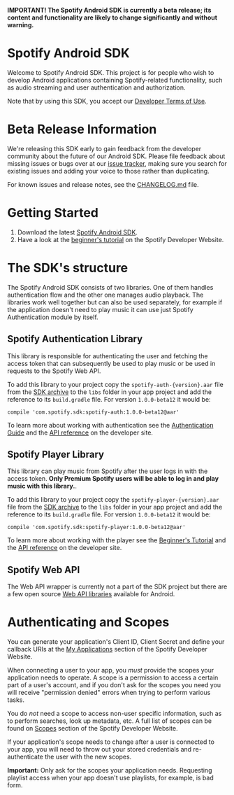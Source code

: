 **IMPORTANT! The Spotify Android SDK is currently a beta release; its content
and functionality are likely to change significantly and without warning.**

Spotify Android SDK
===================

Welcome to Spotify Android SDK. This project is for people who wish to develop
Android applications containing Spotify-related functionality, such as audio streaming and
user authentication and authorization.

Note that by using this SDK, you accept our [Developer Terms of
Use](https://developer.spotify.com/developer-terms-of-use/).


Beta Release Information
========================

We're releasing this SDK early to gain feedback from the developer community
about the future of our Android SDK. Please file feedback about missing issues
or bugs over at our [issue tracker](https://github.com/spotify/android-sdk/issues),
making sure you search for existing issues and adding your voice to those rather
than duplicating.

For known issues and release notes, see the
[CHANGELOG.md](https://github.com/spotify/android-sdk/blob/master/CHANGELOG.md)
file.


Getting Started
===============

1. Download the latest [Spotify Android SDK](https://github.com/spotify/android-sdk/releases).
2. Have a look at the [beginner's tutorial](https://developer.spotify.com/technologies/spotify-android-sdk/tutorial/)
   on the Spotify Developer Website.


The SDK's structure
===================

The Spotify Android SDK consists of two libraries.
One of them handles authentication flow and the other one manages audio playback.
The libraries work well together but can also be used separately, for example if
the application doesn't need to play music it can use just Spotify Authentication module by itself.

Spotify Authentication Library
------------------------------

This library is responsible for authenticating the user and fetching the access token
that can subsequently be used to play music or be used in requests to the Spotify Web API.

To add this library to your project copy the `spotify-auth-{version}.aar` file from the
[SDK archive](https://github.com/spotify/android-sdk/releases) to the `libs`
folder in your app project and add the reference to its `build.gradle` file.
For version `1.0.0-beta12` it would be:

```
compile 'com.spotify.sdk:spotify-auth:1.0.0-beta12@aar'
```

To learn more about working with authentication see the
[Authentication Guide](https://developer.spotify.com/technologies/spotify-android-sdk/android-sdk-authentication-guide/)
and the [API reference](https://developer.spotify.com/android-sdk-docs/authentication) on the developer site.

Spotify Player Library
----------------------

This library can play music from Spotify after the user logs in with the access token.
**Only Premium Spotify users will be able to log in and play music with this library.**.

To add this library to your project copy the `spotify-player-{version}.aar` file from the
[SDK archive](https://github.com/spotify/android-sdk/releases) to the `libs`
folder in your app project and add the reference to its `build.gradle` file.
For version `1.0.0-beta12` it would be:

```
compile 'com.spotify.sdk:spotify-player:1.0.0-beta12@aar'
```

To learn more about working with the player see the
[Beginner's Tutorial](https://developer.spotify.com/technologies/spotify-android-sdk/tutorial/)
and the [API reference](https://developer.spotify.com/android-sdk-docs/player) on the developer site.

Spotify Web API
---------------

The Web API wrapper is currently not a part of the SDK project but there are
a few open source [Web API libraries](https://developer.spotify.com/web-api/code-examples/#libraries)
available for Android.


Authenticating and Scopes
=========================

You can generate your application's Client ID, Client Secret and define your
callback URIs at the [My Applications](https://developer.spotify.com/my-applications/)
section of the Spotify Developer Website.

When connecting a user to your app, you *must* provide the scopes your
application needs to operate. A scope is a permission to access a certain part
of a user's account, and if you don't ask for the scopes you need you will
receive "permission denied" errors when trying to perform various tasks.

You do *not* need a scope to access non-user specific information, such as to
perform searches, look up metadata, etc. A full list of scopes can be found on
[Scopes](https://developer.spotify.com/web-api/using-scopes/) section of the
Spotify Developer Website.

If your application's scope needs to change after a user is connected to your app,
you will need to throw out your stored credentials and re-authenticate the user 
with the new scopes.

**Important:** Only ask for the scopes your application needs. Requesting playlist
access when your app doesn't use playlists, for example, is bad form.
